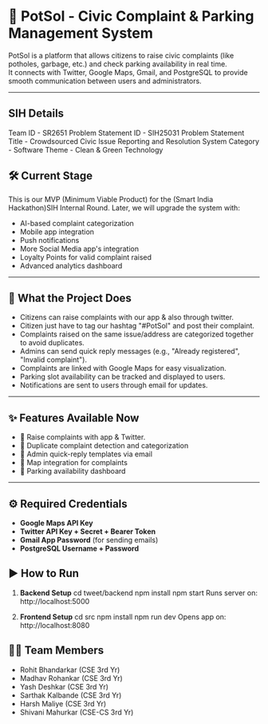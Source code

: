 # 🚀 PotSol - Civic Complaint & Parking Management System

PotSol is a platform that allows citizens to raise civic complaints (like potholes, garbage, etc.) and check parking availability in real time.  
It connects with Twitter, Google Maps, Gmail, and PostgreSQL to provide smooth communication between users and administrators.

---

## SIH Details

Team ID - SR2651
Problem Statement ID    - SIH25031
Problem Statement Title - Crowdsourced Civic lssue Reporting and Resolution System
Category - Software
Theme - Clean & Green Technology


## 🛠 Current Stage

This is our MVP (Minimum Viable Product) for the (Smart India Hackathon)SIH Internal Round.
Later, we will upgrade the system with:

- AI-based complaint categorization
- Mobile app integration
- Push notifications
- More Social Media app's integration
- Loyalty Points for valid complaint raised
- Advanced analytics dashboard

---

## 📌 What the Project Does

- Citizens can raise complaints with our app & also through twitter.
- Citizen just have to tag our hashtag "#PotSol" and post their complaint. 
- Complaints raised on the same issue/address are categorized together to avoid duplicates.  
- Admins can send quick reply messages (e.g., "Already registered", "Invalid complaint").  
- Complaints are linked with Google Maps for easy visualization.  
- Parking slot availability can be tracked and displayed to users.  
- Notifications are sent to users through email for updates.  

---

## ✨ Features Available Now

- 📝 Raise complaints with app & Twitter. 
- 🔄 Duplicate complaint detection and categorization  
- 📩 Admin quick-reply templates via email  
- 📍 Map integration for complaints  
- 🚗 Parking availability dashboard  

---

## ⚙️ Required Credentials

- **Google Maps API Key**
- **Twitter API Key + Secret + Bearer Token**
- **Gmail App Password** (for sending emails)
- **PostgreSQL Username + Password**

## ▶️ How to Run

1. **Backend Setup**
   cd tweet/backend
   npm install
   npm start
   Runs server on: http://localhost:5000

2. **Frontend Setup**
    cd src
    npm install
    npm run dev
    Opens app on: http://localhost:8080


## 👨‍💻 Team Members

- Rohit Bhandarkar (CSE 3rd Yr)
- Madhav Rohankar  (CSE 3rd Yr)
- Yash Deshkar     (CSE 3rd Yr)
- Sarthak Kalbande (CSE 3rd Yr)
- Harsh Maliye     (CSE 3rd Yr)
- Shivani Mahurkar (CSE-CS 3rd Yr)

